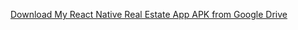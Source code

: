 [Download My React Native Real Estate App APK from Google Drive](https://drive.google.com/file/d/1ztaEYmiBl_qfZ6013u7M73ZhCMhepEB2/view?usp=drive_link)
